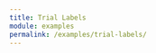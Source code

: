 ```yaml
---
title: Trial Labels
module: examples
permalink: /examples/trial-labels/
---
```


<span class="icon-danger"></span><span class="icon-warning"></span><span class="icon-info"></span><span class="icon-interest"></span>
